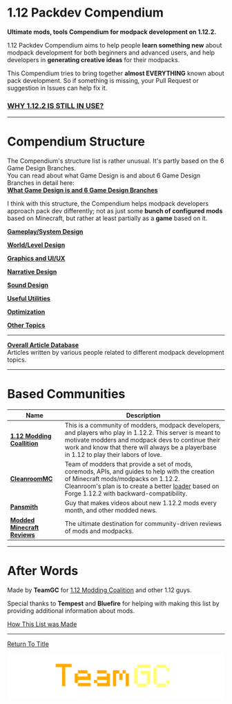 # 1.12 Packdev Compendium

**Ultimate mods, tools Compendium for modpack development on 1.12.2.**

1.12 Packdev Compendium aims to help people **learn something new** about modpack development for both beginners and advanced users, and help developers in **generating creative ideas** for their modpacks. 

This Compendium tries to bring together **almost EVERYTHING** known about pack development. So if something is missing, your Pull Request or suggestion in Issues can help fix it.
### [WHY 1.12.2 IS STILL IN USE?](https://github.com/NoMoreUsernames999/NoMoreUsernames999/blob/main/Minecraft/why-1.12.md)

----
# Compendium Structure

The Compendium's structure list is rather unusual. It's partly based on the 6 Game Design Branches.<br>You can read about what Game Design is and about 6 Game Design Branches in detail here:<br>**[What Game Design is and 6 Game Design Branches](game_design.md)**

I think with this structure, the Compendium helps modpack developers approach pack dev differently; not as just some **bunch of configured mods** based on Minecraft, but rather at least partially as a **game** based on it.

**[Gameplay/System Design](lists/gameplay_system_design.md)**<br>

**[World/Level Design](lists/world_level_design.md)**<br>

**[Graphics and UI/UX](lists/graphics_and_uiux.md)**<br>

**[Narrative Design](lists/narrative_design.md)**<br>

**[Sound Design](lists/sound_design.md)**<br>

**[Useful Utilities](lists/useful_utilities.md)**<br>

**[Optimization](lists/optimization.md)**<br>

**[Other Topics](other_topics.md)**<br>

----

**[Overall Article Database](https://docs.google.com/spreadsheets/d/1ND60ypSievrXBU7xgO4qfW8BQeHA1PIE9-KXeOnBIKw/edit#gid=0)**<br>Articles written by various people related to different modpack development topics.

----
# Based Communities

| Name | Description |
| --- | --- |
| **[1.12 Modding Coallition](https://youtu.be/gQgMepiOH7o)** | This is a community of modders, modpack developers, and players who play in 1.12.2.  This server is meant to motivate modders and modpack devs to continue their work and know that there will always be a playerbase in 1.12 to play their labors of love. |
| **[CleanroomMC](https://cleanroommc.com/)** | Team of modders that provide a set of mods, coremods, APIs, and guides to help with the creation of Minecraft mods/modpacks on 1.12.2. <br>Cleanroom's plan is to create a better [loader](https://github.com/CleanroomMC/Cleanroom) based on Forge 1.12.2 with backward-compatibility. | 
| **[Pansmith](https://www.youtube.com/@ThePansmith/videos)** | Guy that makes videos about new 1.12.2 mods every month, and other modded news. | 
| **[Modded Minecraft Reviews](https://mmcreviews.com/category/all/?_categories=modpacks&_mc_version=1-12&_sort_=_of_reviews)** | The ultimate destination for community-driven reviews of mods and modpacks. | 

----
# After Words

Made by **TeamGC** for [1.12 Modding Coalition](https://youtu.be/gQgMepiOH7o) and other 1.12 guys. 

Special thanks to **Tempest** and **Bluefire** for helping with making this list by providing additional information about mods.

[How This List was Made](how_this_list_was_made.md)

----

[Return To Title](#112-Packdev-Compendium)

![](images/teamgc.png)